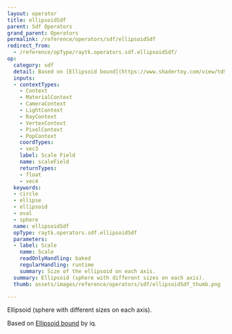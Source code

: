 ```yaml
---
layout: operator
title: ellipsoidSdf
parent: Sdf Operators
grand_parent: Operators
permalink: /reference/operators/sdf/ellipsoidSdf
redirect_from:
  - /reference/opType/raytk.operators.sdf.ellipsoidSdf/
op:
  category: sdf
  detail: Based on [Ellipsoid bound](https://www.shadertoy.com/view/tdS3DG) by iq.
  inputs:
  - contextTypes:
    - Context
    - MaterialContext
    - CameraContext
    - LightContext
    - RayContext
    - VertexContext
    - PixelContext
    - PopContext
    coordTypes:
    - vec3
    label: Scale Field
    name: scaleField
    returnTypes:
    - float
    - vec4
  keywords:
  - circle
  - ellipse
  - ellipsoid
  - oval
  - sphere
  name: ellipsoidSdf
  opType: raytk.operators.sdf.ellipsoidSdf
  parameters:
  - label: Scale
    name: Scale
    readOnlyHandling: baked
    regularHandling: runtime
    summary: Size of the ellipsoid on each axis.
  summary: Ellipsoid (sphere with different sizes on each axis).
  thumb: assets/images/reference/operators/sdf/ellipsoidSdf_thumb.png

---
```



Ellipsoid (sphere with different sizes on each axis).

Based on [Ellipsoid bound](https://www.shadertoy.com/view/tdS3DG) by iq.
